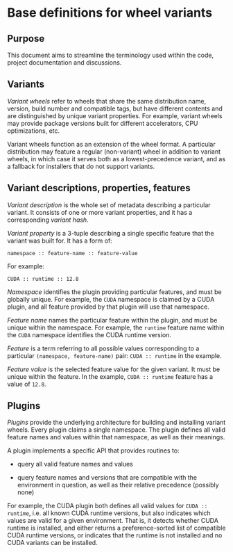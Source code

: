 # Base definitions for wheel variants

## Purpose

This document aims to streamline the terminology used within the code, project
documentation and discussions.

## Variants

_Variant wheels_ refer to wheels that share the same distribution name, version,
build number and compatible tags, but have different contents and are
distinguished by unique variant properties. For example, variant wheels may
provide package versions built for different accelerators, CPU optimizations,
etc.

Variant wheels function as an extension of the wheel format. A particular
distribution may feature a regular (non-variant) wheel in addition to variant
wheels, in which case it serves both as a lowest-precedence variant, and as a
fallback for installers that do not support variants.

## Variant descriptions, properties, features

_Variant description_ is the whole set of metadata describing a particular
variant. It consists of one or more variant properties, and it has a
corresponding _variant hash_.

_Variant property_ is a 3-tuple describing a single specific feature that the
variant was built for. It has a form of:

    namespace :: feature-name :: feature-value

For example:

    CUDA :: runtime :: 12.8

_Namespace_ identifies the plugin providing particular features, and must be
globally unique. For example, the `CUDA` namespace is claimed by a CUDA plugin,
and all feature provided by that plugin will use that namespace.

_Feature name_ names the particular feature within the plugin, and must be
unique within the namespace. For example, the `runtime` feature name within the
`CUDA` namespace identifies the CUDA runtime version.

_Feature_ is a term referring to all possible values corresponding to a
particular `(namespace, feature-name)` pair: `CUDA :: runtime` in the example.

_Feature value_ is the selected feature value for the given variant. It must be
unique within the feature. In the example, `CUDA :: runtime` feature has a value
of `12.8`.

## Plugins

_Plugins_ provide the underlying architecture for building and installing
variant wheels. Every plugin claims a single namespace. The plugin defines all
valid feature names and values within that namespace, as well as their meanings.

A plugin implements a specific API that provides routines to:

- query all valid feature names and values

- query feature names and versions that are compatible with the environment in
  question, as well as their relative precedence (possibly none)

For example, the CUDA plugin both defines all valid values for
`CUDA :: runtime`, i.e. all known CUDA runtime versions, but also indicates
which values are valid for a given environment. That is, it detects whether CUDA
runtime is installed, and either returns a preference-sorted list of compatible
CUDA runtime versions, or indicates that the runtime is not installed and no
CUDA variants can be installed.
